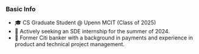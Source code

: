 ### Basic Info

- 🎓 CS Graduate Student @ Upenn MCIT (Class of 2025)
- 🔭 Actively seeking an SDE internship for the summer of 2024.
- 💼 Former Citi banker with a background in payments and experience in product and technical project management.

